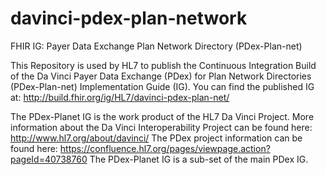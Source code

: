 # davinci-pdex-plan-network
FHIR IG: Payer Data Exchange Plan Network Directory (PDex-Plan-net)

This Repository is used by HL7 to publish the Continuous Integration Build of the Da Vinci Payer Data Exchange (PDex) for Plan Network Directories (PDex-Plan-net)
Implementation Guide (IG). You can find the published IG at: http://build.fhir.org/ig/HL7/davinci-pdex-plan-net/

The PDex-Planet IG is the work product of the HL7 Da Vinci Project.
More information about the Da Vinci Interoperability Project can be found here: http://www.hl7.org/about/davinci/
The PDex project information can be found here: https://confluence.hl7.org/pages/viewpage.action?pageId=40738760
The PDex-Planet IG is a sub-set of the main PDex IG.


